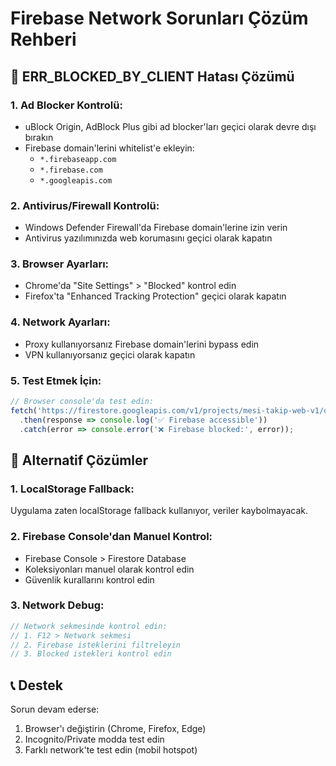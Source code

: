 # Firebase Network Sorunları Çözüm Rehberi

## 🔧 ERR_BLOCKED_BY_CLIENT Hatası Çözümü

### **1. Ad Blocker Kontrolü:**
- uBlock Origin, AdBlock Plus gibi ad blocker'ları geçici olarak devre dışı bırakın
- Firebase domain'lerini whitelist'e ekleyin:
  - `*.firebaseapp.com`
  - `*.firebase.com`
  - `*.googleapis.com`

### **2. Antivirus/Firewall Kontrolü:**
- Windows Defender Firewall'da Firebase domain'lerine izin verin
- Antivirus yazılımınızda web korumasını geçici olarak kapatın

### **3. Browser Ayarları:**
- Chrome'da "Site Settings" > "Blocked" kontrol edin
- Firefox'ta "Enhanced Tracking Protection" geçici olarak kapatın

### **4. Network Ayarları:**
- Proxy kullanıyorsanız Firebase domain'lerini bypass edin
- VPN kullanıyorsanız geçici olarak kapatın

### **5. Test Etmek İçin:**
```javascript
// Browser console'da test edin:
fetch('https://firestore.googleapis.com/v1/projects/mesi-takip-web-v1/databases/(default)/documents')
  .then(response => console.log('✅ Firebase accessible'))
  .catch(error => console.error('❌ Firebase blocked:', error));
```

## 🚀 Alternatif Çözümler

### **1. LocalStorage Fallback:**
Uygulama zaten localStorage fallback kullanıyor, veriler kaybolmayacak.

### **2. Firebase Console'dan Manuel Kontrol:**
- Firebase Console > Firestore Database
- Koleksiyonları manuel olarak kontrol edin
- Güvenlik kurallarını kontrol edin

### **3. Network Debug:**
```javascript
// Network sekmesinde kontrol edin:
// 1. F12 > Network sekmesi
// 2. Firebase isteklerini filtreleyin
// 3. Blocked istekleri kontrol edin
```

## 📞 Destek

Sorun devam ederse:
1. Browser'ı değiştirin (Chrome, Firefox, Edge)
2. Incognito/Private modda test edin
3. Farklı network'te test edin (mobil hotspot) 